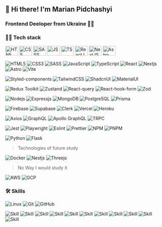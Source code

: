 ## 👋 Hi there! I'm Marian Pidchashyi

### Frontend Deeloper from Ukraine 💙💛

### 👨‍💻 Tech stack

<div align="left">
  <img alt="HTML" height="30" width="40" src="https://cdn.jsdelivr.net/gh/devicons/devicon/icons/html5/html5-original.svg" />
  <img alt="CSS" height="30" width="40" src="https://cdn.jsdelivr.net/gh/devicons/devicon/icons/css3/css3-original.svg" />
  <img alt="SASS" height="30" width="40" src="https://cdn.jsdelivr.net/gh/devicons/devicon/icons/sass/sass-original.svg" />
  <img alt="JS" height="30" width="40" src="https://cdn.jsdelivr.net/gh/devicons/devicon/icons/javascript/javascript-original.svg" />
  <img alt="TS" height="30" width="40" src="https://cdn.jsdelivr.net/gh/devicons/devicon/icons/typescript/typescript-original.svg" />
  <img alt="ReactJS" height="30" width="40" src="https://cdn.jsdelivr.net/gh/devicons/devicon/icons/react/react-original.svg" />
  <img alt="NextJS" height="30" width="40" src="https://cdn.jsdelivr.net/gh/devicons/devicon/icons/nextjs/nextjs-original.svg" />
  <img alt="Astro" height="30" width="40" src="https://cdn.jsdelivr.net/gh/devicons/devicon/icons/astro/nastro-original.svg" />
</div>

![HTML5](https://img.shields.io/badge/-HTML5-black?style=flat-square&logo=html5&logoColor=E34F26)
![CSS3](https://img.shields.io/badge/-CSS3-black?style=flat-square&logo=css3&logoColor=blue)
![SASS](https://img.shields.io/badge/-SASS-black?style=flat-square&logo=sass&logoColor=8e4871)
![JavaScript](https://img.shields.io/badge/-JavaScript-black?style=flat-square&logo=javascript)
![TypeScript](https://img.shields.io/badge/-TypeScript-black?style=flat-square&logo=typescript)
![React](https://img.shields.io/badge/-React-black?style=flat-square&logo=react)
![Nextjs](https://img.shields.io/badge/-Next.js-black?style=flat-square&logo=next.js)
![Astro](https://img.shields.io/badge/-Astro-black?style=flat-square&logo=astro&logoColor=#ff5d01)
![Vite](https://img.shields.io/badge/-Vite-black?style=flat-square&logo=vite)

![Styled-components](https://img.shields.io/badge/-Styled%20components-black?style=flat-square&logo=styledComponents)
![TailwindCSS](https://img.shields.io/badge/-TailwindCSS-black?style=flat-square&logo=tailwindcss)
![ShadcnUI](https://img.shields.io/badge/-ShadcnUI-black?style=flat-square&logo=shadcnui)
![MaterialUI](https://img.shields.io/badge/-MaterialUI-black?style=flat-square&logo=materialui)

![Redux Toolkit](https://img.shields.io/badge/-Redux%20Toolkit-black?style=flat-square&logo=redux&logoColor=5e3f90)
![Zustand](https://img.shields.io/badge/-Zustand-black?style=flat-square&logo=zustand)
![React-query](https://img.shields.io/badge/-React%20query-black?style=flat-square&logo=reactQuery)
![React-hook-form](https://img.shields.io/badge/-React%20hook%20form-black?style=flat-square&logo=reactHookForm)
![Zod](https://img.shields.io/badge/-Zod-black?style=flat-square&logo=zod&logoColor=3068b7)

![Nodejs](https://img.shields.io/badge/-Nodejs-black?style=flat-square&logo=Node.js)
![Expressjs](https://img.shields.io/badge/-Express.js-black?style=flat-square&logo=express)
![MongoDB](https://img.shields.io/badge/-MongoDB-black?style=flat-square&logo=mongodb)
![PostgreSQL](https://img.shields.io/badge/-PosgreSQL-black?style=flat-square&logo=postgresql)
![Prisma](https://img.shields.io/badge/-Prisma-black?style=flat-square&logo=prisma)

![Firebase](https://img.shields.io/badge/-Firebase-black?style=flat-square&logo=firebase)
![Supabase](https://img.shields.io/badge/-Supabase-black?style=flat-square&logo=supabase)
![Clerk](https://img.shields.io/badge/-Clerk-black?style=flat-square&logo=clerk)
![Vercel](https://img.shields.io/badge/-Vercel-black?style=flat-square&logo=vercel)
![Heroku](https://img.shields.io/badge/-Heroku-black?style=flat-square&logo=heroku&logoColor=430098)

![Axios](https://img.shields.io/badge/-Axios-black?style=flat-square&logo=axios)
![GraphQL](https://img.shields.io/badge/-GraphQL-black?style=flat-square&logo=graphql&logoColor=E10098)
![Apollo GraphQL](https://img.shields.io/badge/-Apollo%20GraphQL-black?style=flat-square&logo=apollo-graphql&logoColor=311C87)
![TRPC](https://img.shields.io/badge/-TRPC-black?style=flat-square&logo=trpc)

![Jest](https://img.shields.io/badge/-Jest-black?style=flat-square&logo=jest&logoColor=red)
![Playwright](https://img.shields.io/badge/-Playwright-black?style=flat-square&logo=playwright&logoColor=296b2d)
![Eslint](https://img.shields.io/badge/-Eslint-black?style=flat-square&logo=eslint&logoColor=4b32c3)
![Prettier](https://img.shields.io/badge/-Prettier-black?style=flat-square&logo=prettier&logoColor=1a2b34)
![NPM](https://img.shields.io/badge/-NPM-black?style=flat-square&logo=npm)
![PNPM](https://img.shields.io/badge/-PNPM-black?style=flat-square&logo=pnpm)

![Python](https://img.shields.io/badge/-Python-black?style=flat-square&logo=python)
![Flask](https://img.shields.io/badge/Flask-black?style=flat-square&logo=flask)

> Technologies of future study

![Docker](https://img.shields.io/badge/-Docker-black?style=flat-square&logo=docker)
![Nestjs](https://img.shields.io/badge/-Nestjs-black?style=flat-square&logo=nestjs&logoColor=ea2845)
![Threejs](https://img.shields.io/badge/Three.js-black?style=flat-square&logo=three-js)

> No Way I would study it

![AWS](https://img.shields.io/badge/AWS-black?style=flat-square&logo=amazon-aws)
![GCP](https://img.shields.io/badge/GCP-black?style=flat-square&logo=gcp-gcp)

### 🛠️ Skills

![Linux](https://img.shields.io/badge/Linux%20Shell-black?style=flat-square&logo=linux)
![Git](https://img.shields.io/badge/-Git-black?style=flat-square&logo=git)
![GitHub](https://img.shields.io/badge/-GitHub-black?style=flat-square&logo=github)

![Skill](https://img.shields.io/badge/RESTful%20APIs-black?style=flat-square)
![Skill](https://img.shields.io/badge/Responsive%20Design-black?style=flat-square)
![Skill](https://img.shields.io/badge/Performance%20Optimization-black?style=flat-square)
![Skill](https://img.shields.io/badge/Web%20Accessibility-black?style=flat-square)
![Skill](https://img.shields.io/badge/SEO-black?style=flat-square)
![Skill](https://img.shields.io/badge/Time%20Management-black?style=flat-square)
![Skill](https://img.shields.io/badge/Communication-black?style=flat-square)
![Skill](https://img.shields.io/badge/PWA-black?style=flat-square)
![Skill](https://img.shields.io/badge/Websockets-black?style=flat-square)
![Skill](https://img.shields.io/badge/CI/CD-black?style=flat-square)
![Skill](https://img.shields.io/badge/Continious%20Learning-black?style=flat-square)
